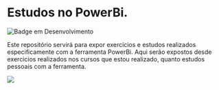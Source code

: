 # Estudos no PowerBi.
  ![Badge em Desenvolvimento](http://img.shields.io/static/v1?label=STATUS&message=EM%20DESENVOLVIMENTO&color=GREEN&style=for-the-badge)
  
  
Este repositório servirá para expor exercícios e estudos realizados especificamente com a ferramenta PowerBi. Aqui serão expostos desde exercicios realizados nos cursos que estou realizado, quanto estudos pessoais com a ferramenta.
  
![](https://c.tenor.com/4JWRfsW5MpYAAAAC/study.gif)
  


